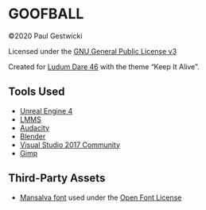 # GOOFBALL

&copy;2020 Paul Gestwicki

Licensed under the [GNU General Public License v3](LICENSE)

Created for [Ludum Dare 46](http://ldjam.com/events/ludum-dare/46) with the theme &ldquo;Keep It Alive&rdquo;.

## Tools Used

- [Unreal Engine 4](https://unrealengine.com)
- [LMMS](https://lmms.io)
- [Audacity](https://www.audacityteam.org/)
- [Blender](https://www.blender.org/)
- [Visual Studio 2017 Community](https://visualstudio.microsoft.com/vs/community/)
- [Gimp](https://www.gimp.org/)

## Third-Party Assets

- [Mansalva font](https://fonts.google.com/specimen/Mansalva) used under the [Open Font License](ToImport/Fonts/OFL.txt)